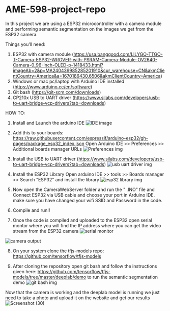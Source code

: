 # AME-598-project-repo
In this project we are using a ESP32 microcontroller with a camera module and performing semantic segmentation on the images we get from the ESP32 camera.

Things you'll need:
1. ESP32 with camera module (https://usa.banggood.com/LILYGO-TTGO-T-Camera-ESP32-WROVER-with-PSRAM-Camera-Module-OV2640-Camera-0_96-Inch-OLED-p-1418433.html?imageAb=2&p=MA240439985285201910&cur_warehouse=CN&akmClientCountry=America&a=1670186430.6506&akmClientCountry=America)
2. Windows or mac pc/laptop with Arduino IDE installed (https://www.arduino.cc/en/software)
3. Git bash (https://git-scm.com/downloads)
4. CP210x USB to UART driver (https://www.silabs.com/developers/usb-to-uart-bridge-vcp-drivers?tab=downloads)

HOW TO:

1) Install and Launch the arduino IDE 
![IDE image](https://user-images.githubusercontent.com/112507554/205514885-9cba12ef-2222-4398-815a-ce8faa2e7448.png)

2) Add this to your boards: https://raw.githubusercontent.com/espressif/arduino-esp32/gh-pages/package_esp32_index.json
Open Arduino IDE >> Preferences >> Additional boards manager URLs
![Preferences img](https://user-images.githubusercontent.com/112507554/205515132-7c65a09f-0b9c-401e-85e9-01f01ec09f4f.png)

3) Install the USB to UART driver (https://www.silabs.com/developers/usb-to-uart-bridge-vcp-drivers?tab=downloads)
![usb uart driver img](https://user-images.githubusercontent.com/112507554/205515266-b0d3827f-5ae1-41d5-81d2-c3d6056e397c.png)

4) Install the ESP32 Library 
Open arduino IDE >> tools >> Boards manager >> Search "ESP32" and install the library
![esp32 library img](https://user-images.githubusercontent.com/112507554/205515509-14c51aaf-10c6-46d3-8f05-d2aa9293970b.png)

5) Now open the CameraWebServer folder and run the " .INO" file and Connect ESP32 via USB cable and choose your port in Arduino IDE. make sure you have changed your wifi SSID and Password in the code.
 
6) Compile and run!!

7) Once the code is compiled and uploaded to the ESP32 open serial montor where you will find the IP address where you can get the video stream from the ESP32 camera
![serial monitor](https://user-images.githubusercontent.com/112507554/205517385-0ba2b9ea-cead-4781-81b3-a212ff5e6cb8.png)

![camera output](https://user-images.githubusercontent.com/112507554/205517396-138f440e-a90e-4baf-b04f-cb254e236034.png)

8) On your system clone the tfjs-models repo: https://github.com/tensorflow/tfjs-models

9) After cloning the repository open git bash and follow the instructions given here: https://github.com/tensorflow/tfjs-models/tree/master/deeplab/demo to run the semantic segmentation demo
![git bash img](https://user-images.githubusercontent.com/112507554/205517478-9422360d-4e37-4e4f-97ea-7e652a731300.png)

Now that the camera is working and the deeplab model is running we just need to take a photo and upload it on the website and get our results
![Screenshot (30)](https://user-images.githubusercontent.com/112507554/205517945-7f766124-5cf8-4852-bb2c-6d710fdbdb58.png)

